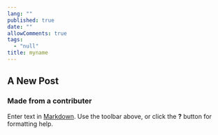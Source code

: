 ```yaml
---
lang: ""
published: true
date: ""
allowComments: true
tags: 
  - "null"
title: myname
---
```




## A New Post

### Made from a contributer

Enter text in [Markdown](http://daringfireball.net/projects/markdown/). Use the toolbar above, or click the **?** button for formatting help.
